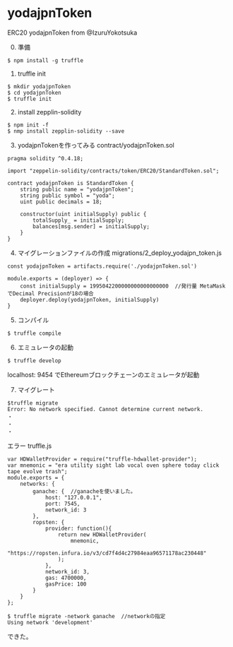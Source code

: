 # yodajpnToken
ERC20 yodajpnToken
from @IzuruYokotsuka 

0. 準備
```
$ npm install -g truffle
```

1. truffle init
```
$ mkdir yodajpnToken
$ cd yodajpnToken
$ truffle init
```

2. install zepplin-solidity
```
$ npm init -f
$ nmp install zepplin-solidity --save
```

3. yodajpnTokenを作ってみる
contract/yodajpnToken.sol
```
pragma solidity ^0.4.18;

import "zeppelin-solidity/contracts/token/ERC20/StandardToken.sol";

contract yodajpnToken is StandardToken {
    string public name = "yodajpnToken";
    string public symbol = "yoda";
    uint public decimals = 18;

    constructor(uint initialSupply) public {
        totalSupply_ = initialSupply;
        balances[msg.sender] = initialSupply;
    }
}
```
4. マイグレーションファイルの作成
migrations/2_deploy_yodajpn_token.js
```
const yodajpnToken = artifacts.require('./yodajpnToken.sol')

module.exports = (deployer) => {
    const initialSupply = 1995042200000000000000000  //発行量 MetaMaskでDecimal Precisionが18の場合
    deployer.deploy(yodajpnToken, initialSupply)
}
```

5. コンパイル
```
$ truffle compile
```
6. エミュレータの起動
```
$ truffle develop
```
localhost: 9454 でEthereumブロックチェーンのエミュレータが起動

7. マイグレート
```
$truffle migrate
Error: No network specified. Cannot determine current network.
・
・
・
```
エラー
truffle.js
```
var HDWalletProvider = require("truffle-hdwallet-provider");
var mnemonic = "era utility sight lab vocal oven sphere today click tape evolve trash";
module.exports = {
    networks: {
        ganache: {  //ganacheを使いました。
            host: "127.0.0.1",
            port: 7545,
            network_id: 3
        },
        ropsten: {
            provider: function(){
                return new HDWalletProvider(
                    mnemonic,
                    "https://ropsten.infura.io/v3/cd7f4d4c27984eaa96571178ac230448"
                );
            },
            network_id: 3,
            gas: 4700000,
            gasPrice: 100
        }
    }
};
```

```
$ truffle migrate -network ganache  //networkの指定
Using network 'development'
```
できた。
